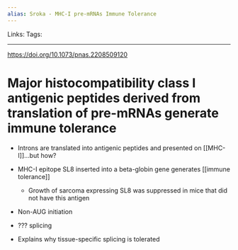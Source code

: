 ```yaml
---
alias: Sroka - MHC-I pre-mRNAs Immune Tolerance
---
```


Links: 
Tags: 

---

https://doi.org/10.1073/pnas.2208509120

# Major histocompatibility class I antigenic peptides derived from translation of pre-mRNAs generate immune tolerance

- Introns are translated into antigenic peptides and presented on [[MHC-I]]...but how?

- MHC-I epitope SL8 inserted into a beta-globin gene generates [[immune tolerance]]
	- Growth of sarcoma expressing SL8 was suppressed in mice that did not have this antigen
- Non-AUG initiation
- ??? splicing
- Explains why tissue-specific splicing is tolerated